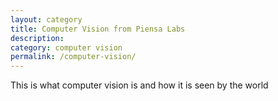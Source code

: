 ```yaml
---
layout: category
title: Computer Vision from Piensa Labs
description:
category: computer vision
permalink: /computer-vision/
---
```



This is what computer vision is and how it is seen by the world
